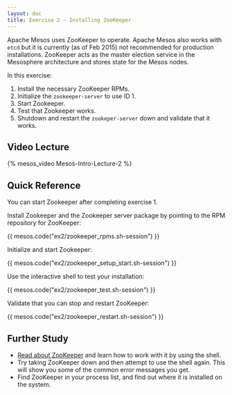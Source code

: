 ```yaml
---
layout: doc
title: Exercise 2 – Installing ZooKeeper
---
```


Apache Mesos uses ZooKeeper to operate.  Apache Mesos also works with ``etcd`` but it is currently (as of
Feb 2015) not recommended for production installations.  ZooKeeper acts as the master election service in the Mesosphere architecture and
stores state for the Mesos nodes.

In this exercise:

1. Install the necessary ZooKeeper RPMs.
2. Initialize the ``zookeeper-server`` to use ID 1.
3. Start Zookeeper.
4. Test that Zookeeper works.
5. Shutdown and restart the ``zookeper-server`` down and validate that it works.


Video Lecture
-------------

{% mesos_video Mesos-Intro-Lecture-2 %}


Quick Reference
---------------

You can start Zookeeper after completing exercise 1.

Install Zookeeper and the Zookeeper server package by pointing to the RPM repository for ZooKeeper:

{{ mesos.code("ex2/zookeeper_rpms.sh-session") }}

Initialize and start Zookeeper:

{{ mesos.code("ex2/zookeeper_setup_start.sh-session") }}

Use the interactive shell to test your installation:

{{ mesos.code("ex2/zookeeper_test.sh-session") }}

Validate that you can stop and restart ZooKeeper:

{{ mesos.code("ex2/zookeeper_restart.sh-session") }}

Further Study
-------------

* [Read about ZooKeeper](http://zookeeper.apache.org/doc/r3.3.2/zookeeperAdmin.html) and learn how to work with it by using the shell.
* Try taking ZooKeeper down and then attempt to use the shell again.  This will show you some of the common error messages you get.
* Find ZooKeeper in your process list, and find out where it is installed on the system.


